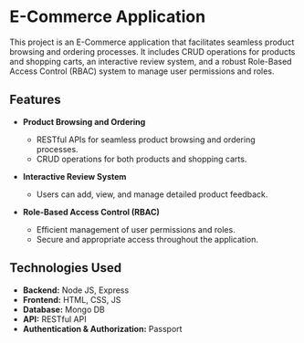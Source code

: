 # E-Commerce Application

This project is an E-Commerce application that facilitates seamless product browsing and ordering processes. It includes CRUD operations for products and shopping carts, an interactive review system, and a robust Role-Based Access Control (RBAC) system to manage user permissions and roles.

## Features

- **Product Browsing and Ordering**
  - RESTful APIs for seamless product browsing and ordering processes.
  - CRUD operations for both products and shopping carts.
  
- **Interactive Review System**
  - Users can add, view, and manage detailed product feedback.
  
- **Role-Based Access Control (RBAC)**
  - Efficient management of user permissions and roles.
  - Secure and appropriate access throughout the application.

## Technologies Used

- **Backend:** Node JS, Express 
- **Frontend:** HTML, CSS, JS
- **Database:** Mongo DB
- **API:** RESTful API
- **Authentication & Authorization:** Passport
